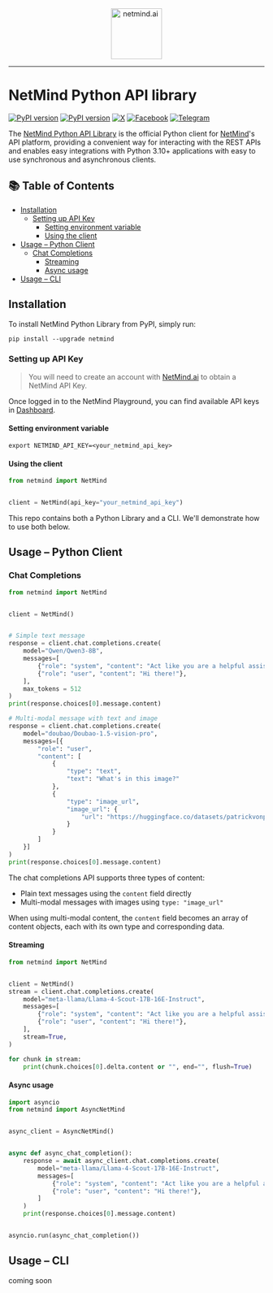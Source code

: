<div align="center">
  <a href="https://www.netmind.ai/">
    <img alt="netmind.ai" height="100px" src="https://netmindai.blob.core.windows.net/netmind/METMINDd6ab6f8d9e6ef91b80a19b0c089a7f13.svg">
  </a>
</div>

***


# NetMind Python API library
[![PyPI version](https://img.shields.io/pypi/v/netmind.svg)](https://pypi.org/project/netmind/)
[![PyPI version](https://img.shields.io/pypi/l/netmind.svg)](https://pypi.org/project/netmind/)
[![X](https://img.shields.io/badge/X-@NetMindAi-1DA1F2?logo=twitter&style=flat)](https://x.com/NetMindAi)
[![Facebook](https://img.shields.io/badge/Facebook-@netmindai-1877F2?logo=facebook&logoColor=white&style=flat)](https://www.facebook.com/netmindai)
[![Telegram](https://img.shields.io/badge/Telegram-@NetmindAI-2CA5E0?logo=telegram&logoColor=white&style=flat)](https://t.me/NetmindAI)

The [NetMind Python API Library](https://pypi.org/project/netmind/) is the official Python client for [NetMind](https://www.netmind.ai/)'s API platform, providing a convenient way for interacting with the REST APIs and enables easy integrations with Python 3.10+ applications with easy to use synchronous and asynchronous clients.


## 📚 Table of Contents

- [Installation](#installation)
    - [Setting up API Key](#setting-up-api-key)
        - [Setting environment variable](#setting-environment-variable)
        - [Using the client](#using-the-client)
- [Usage – Python Client](#usage--python-client)
    - [Chat Completions](#chat-completions)
        - [Streaming](#streaming)
        - [Async usage](#async-usage)
- [Usage – CLI](#usage--cli)

## Installation

To install NetMind Python Library from PyPI, simply run:

```shell
pip install --upgrade netmind
```

### Setting up API Key

> You will need to create an account with [NetMind.ai](https://www.netmind.ai) to obtain a NetMind API Key.

Once logged in to the NetMind Playground, you can find available API keys in [Dashboard](https://www.netmind.ai/user/dashboard).

#### Setting environment variable

```shell
export NETMIND_API_KEY=<your_netmind_api_key>
```

#### Using the client

```python
from netmind import NetMind


client = NetMind(api_key="your_netmind_api_key")
```

This repo contains both a Python Library and a CLI. We'll demonstrate how to use both below.

## Usage – Python Client

### Chat Completions

```python
from netmind import NetMind


client = NetMind()


# Simple text message
response = client.chat.completions.create(
    model="Qwen/Qwen3-8B",
    messages=[
        {"role": "system", "content": "Act like you are a helpful assistant."},
        {"role": "user", "content": "Hi there!"},
    ],
    max_tokens = 512
)
print(response.choices[0].message.content)

# Multi-modal message with text and image
response = client.chat.completions.create(
    model="doubao/Doubao-1.5-vision-pro",
    messages=[{
        "role": "user",
        "content": [
            {
                "type": "text",
                "text": "What's in this image?"
            },
            {
                "type": "image_url",
                "image_url": {
                    "url": "https://huggingface.co/datasets/patrickvonplaten/random_img/resolve/main/yosemite.png"
                }
            }
        ]
    }]
)
print(response.choices[0].message.content)
```

The chat completions API supports three types of content:
- Plain text messages using the `content` field directly
- Multi-modal messages with images using `type: "image_url"`


When using multi-modal content, the `content` field becomes an array of content objects, each with its own type and corresponding data.

#### Streaming

```python
from netmind import NetMind


client = NetMind()
stream = client.chat.completions.create(
    model="meta-llama/Llama-4-Scout-17B-16E-Instruct",
    messages=[
        {"role": "system", "content": "Act like you are a helpful assistant."},
        {"role": "user", "content": "Hi there!"},
    ],
    stream=True,
)

for chunk in stream:
    print(chunk.choices[0].delta.content or "", end="", flush=True)
```

#### Async usage

```python
import asyncio
from netmind import AsyncNetMind


async_client = AsyncNetMind()


async def async_chat_completion():
    response = await async_client.chat.completions.create(
        model="meta-llama/Llama-4-Scout-17B-16E-Instruct",
        messages=[
            {"role": "system", "content": "Act like you are a helpful assistant."},
            {"role": "user", "content": "Hi there!"},
        ]
    )
    print(response.choices[0].message.content)


asyncio.run(async_chat_completion())

```

## Usage – CLI
coming soon


